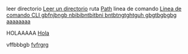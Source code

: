 leer directorio [Leer un directorio](https://nodejs.org/api/fs.html#fs_fs_readdir_path_options_callback)
ruta [Path](https://nodejs.org/api/path.html)
linea de comando [Linea de comando CLI gbfnjbngb nbibibntbitbni bntbtngtghtguh gbgtbgbgbg aaaaaaaa](https://medium.com/netscape/a-guide-to-create-a-nodejs-command-line-package-c2166ad0452e)

HOLAAAAA [Hola](https://github.com/octokit/rest.js/issu)

vffbbbgb [fvfrgrg](gbfgbgfbfg)